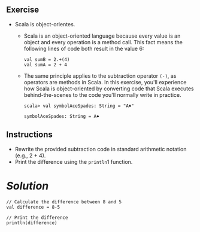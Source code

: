 ## **Exercise**

- Scala is object-orientes.
  - Scala is an object-oriented language because every value is an object and every operation is a method call. This fact means the following lines of code both result in the value 6:

    ```
    val sumB = 2.+(4)
    val sumA = 2 + 4
    ```

  - The same principle applies to the subtraction operator `(-)`, as operators are methods in Scala. In this exercise, you'll experience how Scala is object-oriented by converting code that Scala executes behind-the-scenes to the code you'll normally write in practice.

    ```
    scala> val symbolAceSpades: String = "A♠"
    ```

    ```
    symbolAceSpades: String = A♠
    ```

## **Instructions**

- Rewrite the provided subtraction code in standard arithmetic notation (e.g., 2 + 4).
- Print the difference using the `println`1 function.


# ***Solution***

```
// Calculate the difference between 8 and 5
val difference = 8-5

// Print the difference
println(difference)
```
